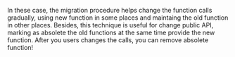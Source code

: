 In these case, the migration procedure helps change the function calls gradually, using new function in some places and maintaing the old function in other places.
Besides, this technique is useful for change public API, marking as absolete the old functions at the same time provide the new function. After you users changes the calls, you can remove absolete function!